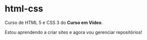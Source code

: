# html-css
 Curso de HTML 5 e CSS 3 do <strong>Curso em Vídeo</strong>.

Estou aprendendo a criar sites e agora vou gerenciar repositórios!